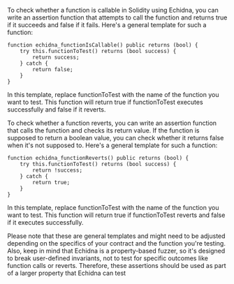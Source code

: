 To check whether a function is callable in Solidity using Echidna, you can write an assertion function that attempts to call the function and returns true if it succeeds and false if it fails. Here's a general template for such a function:

```solidity
function echidna_functionIsCallable() public returns (bool) {
    try this.functionToTest() returns (bool success) {
        return success;
    } catch {
        return false;
    }
}
```
In this template, replace functionToTest with the name of the function you want to test. This function will return true if functionToTest executes successfully and false if it reverts.

To check whether a function reverts, you can write an assertion function that calls the function and checks its return value. If the function is supposed to return a boolean value, you can check whether it returns false when it's not supposed to. Here's a general template for such a function:
```solidity
function echidna_functionReverts() public returns (bool) {
    try this.functionToTest() returns (bool success) {
        return !success;
    } catch {
        return true;
    }
}
```
In this template, replace functionToTest with the name of the function you want to test. This function will return true if functionToTest reverts and false if it executes successfully.

Please note that these are general templates and might need to be adjusted depending on the specifics of your contract and the function you're testing. Also, keep in mind that Echidna is a property-based fuzzer, so it's designed to break user-defined invariants, not to test for specific outcomes like function calls or reverts. Therefore, these assertions should be used as part of a larger property that Echidna can test
